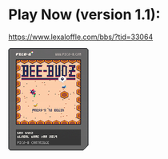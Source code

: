 # Play Now (version 1.1):
https://www.lexaloffle.com/bbs/?tid=33064

![BEE BUDZ](https://raw.githubusercontent.com/global-game-jam-2019-team/the_letter_bee/master/the_letter_bee.p8.png)

